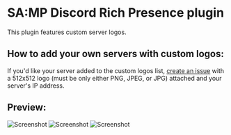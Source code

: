 # SA:MP Discord Rich Presence plugin

This plugin features custom server logos. 

## How to add your own servers with custom logos:
If you'd like your server added to the custom logos list, [create an issue](https://github.com/Hual/samp-discord-plugin/issues) with a 512x512 logo (must be only either PNG, JPEG, or JPG) attached and your server's IP address.

## Preview:
![Screenshot](https://i.imgur.com/PqvWFbp.png)
![Screenshot](https://i.imgur.com/CXh1hDT.png)
![Screenshot](https://i.imgur.com/khG9OZe.png)
